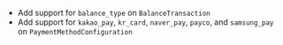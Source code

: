* Add support for `balance_type` on `BalanceTransaction`
* Add support for `kakao_pay`, `kr_card`, `naver_pay`, `payco`, and `samsung_pay` on `PaymentMethodConfiguration`